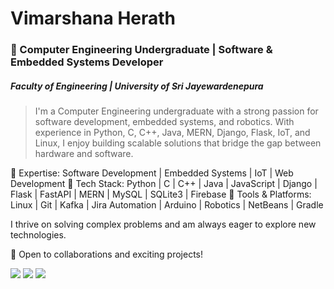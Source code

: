 # Vimarshana Herath

### 🚀 Computer Engineering Undergraduate | Software & Embedded Systems Developer
##### Faculty of Engineering | University of Sri Jayewardenepura

>I'm a Computer Engineering undergraduate with a strong passion for software development, embedded systems, and robotics. With experience in Python, C, C++, Java, MERN, Django, Flask, IoT, and Linux, I enjoy building scalable solutions that bridge the gap between hardware and software.

🔹 Expertise: Software Development | Embedded Systems | IoT | Web Development
🔹 Tech Stack: Python | C | C++ | Java | JavaScript | Django | Flask | FastAPI | MERN | MySQL | SQLite3 | Firebase
🔹 Tools & Platforms: Linux | Git | Kafka | Jira Automation | Arduino | Robotics | NetBeans | Gradle

I thrive on solving complex problems and am always eager to explore new technologies.

🚀 Open to collaborations and exciting projects!

<img src="https://github-readme-stats.vercel.app/api/top-langs/?username=ravinduHV&theme=dark&hide_border=false&include_all_commits=true&count_private=true&layout=compact">
<img src="https://github-readme-stats.vercel.app/api?username=ravinduHV&show_icons=true&locale=en">
<!--img src="https://github-contributor-stats.vercel.app/api?username=ravinduHV&limit=5&theme=dark&combine_all_yearly_contributions=true">-->
<img src="https://github-profile-trophy.vercel.app/?username=ravinduHV&theme=radical&no-frame=false&no-bg=true&margin-w=4">
